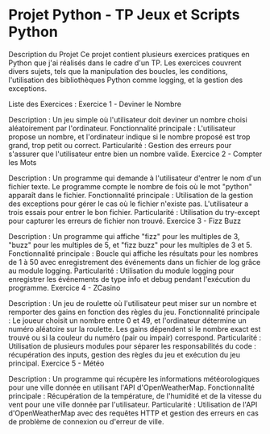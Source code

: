 # Projet Python - TP Jeux et Scripts Python
Description du Projet
Ce projet contient plusieurs exercices pratiques en Python que j'ai réalisés dans le cadre d'un TP. Les exercices couvrent divers sujets, tels que la manipulation des boucles, les conditions, l'utilisation des bibliothèques Python comme logging, et la gestion des exceptions.

Liste des Exercices :
Exercice 1 - Deviner le Nombre

Description : Un jeu simple où l'utilisateur doit deviner un nombre choisi aléatoirement par l'ordinateur.
Fonctionnalité principale : L'utilisateur propose un nombre, et l'ordinateur indique si le nombre proposé est trop grand, trop petit ou correct.
Particularité : Gestion des erreurs pour s'assurer que l'utilisateur entre bien un nombre valide.
Exercice 2 - Compter les Mots

Description : Un programme qui demande à l'utilisateur d'entrer le nom d'un fichier texte. Le programme compte le nombre de fois où le mot "python" apparaît dans le fichier.
Fonctionnalité principale : Utilisation de la gestion des exceptions pour gérer le cas où le fichier n'existe pas. L'utilisateur a trois essais pour entrer le bon fichier.
Particularité : Utilisation du try-except pour capturer les erreurs de fichier non trouvé.
Exercice 3 - Fizz Buzz

Description : Un programme qui affiche "fizz" pour les multiples de 3, "buzz" pour les multiples de 5, et "fizz buzz" pour les multiples de 3 et 5.
Fonctionnalité principale : Boucle qui affiche les résultats pour les nombres de 1 à 50 avec enregistrement des événements dans un fichier de log grâce au module logging.
Particularité : Utilisation du module logging pour enregistrer les événements de type info et debug pendant l'exécution du programme.
Exercice 4 - ZCasino

Description : Un jeu de roulette où l'utilisateur peut miser sur un nombre et remporter des gains en fonction des règles du jeu.
Fonctionnalité principale : Le joueur choisit un nombre entre 0 et 49, et l'ordinateur détermine un numéro aléatoire sur la roulette. Les gains dépendent si le nombre exact est trouvé ou si la couleur du numéro (pair ou impair) correspond.
Particularité : Utilisation de plusieurs modules pour séparer les responsabilités du code : récupération des inputs, gestion des règles du jeu et exécution du jeu principal.
Exercice 5 - Météo

Description : Un programme qui récupère les informations météorologiques pour une ville donnée en utilisant l'API d'OpenWeatherMap.
Fonctionnalité principale : Récupération de la température, de l'humidité et de la vitesse du vent pour une ville donnée par l'utilisateur.
Particularité : Utilisation de l'API d'OpenWeatherMap avec des requêtes HTTP et gestion des erreurs en cas de problème de connexion ou d'erreur de ville.
